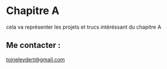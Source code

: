 # Chapitre A
cela va représenter les projets et trucs intéréssant du chapitre A







## Me contacter :
toineleydert@gmail.com
